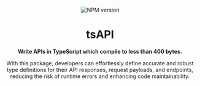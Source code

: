 <div align="center">
<br />
    <img alt="NPM version" src="https://img.shields.io/npm/v/tsapi?style=for-the-badge">

<!-- PROJECT LOGO -->
<br />
<h1 >tsAPI</h1>
<p><b>Write APIs in TypeScript which compile to less than 400 bytes.</b></p>
<p>With this package, developers can effortlessly define accurate and robust type definitions for their API responses, request payloads, and endpoints, reducing the risk of runtime errors and enhancing code maintainability.</p>
</p>
</div>

